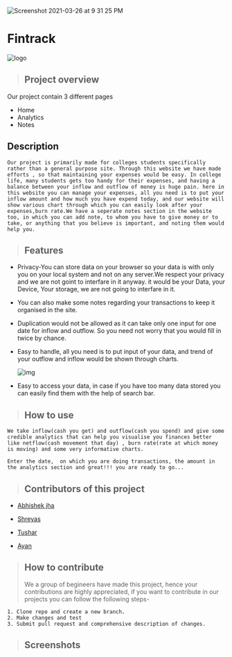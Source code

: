 ![Screenshot 2021-03-26 at 9 31 25 PM](https://user-images.githubusercontent.com/36041593/112660250-3bc7bf00-8e7b-11eb-9f5f-c9555ae5e3ec.png)
# Fintrack

![logo](https://images.pexels.com/photos/187041/pexels-photo-187041.jpeg?auto=compress&cs=tinysrgb&dpr=1&w=500)

> ## Project overview

Our project contain 3 different pages

- Home
- Analytics
- Notes

## Description

```
Our project is primarily made for colleges students specifically rather than a general purpose site. Through this website we have made efforts , so that maintaining your expenses would be easy. In college life, many students gets too handy for their expenses, and having a balance between your inflow and outflow of money is huge pain. here in this website you can manage your expenses, all you need is to put your inflow amount and how much you have expend today, and our website will show various chart through which you can easily look after your expenses,burn rate.We have a seperate notes section in the website too, in which you can add note, to whom you have to give money or to take, or anything that you believe is important, and noting them would help you.
```

> ## Features

- Privacy-You can store data on your browser so your data is with only you on your local system and not on any server.We respect your privacy and we are not goint to interfare in it anyway. it would be your Data, your Device, Your storage, we are not going to interfare in it.

- You can also make some notes regarding your transactions to keep it organised in the site.
- Duplication would not be allowed as it can take only one input for one date for inflow and outflow. So you need not worry that you would fill in twice by chance.
- Easy to handle, all you need is to put input of your data, and trend of your outflow and inflow would be shown through charts.

  ![img](https://images.pexels.com/photos/6801647/pexels-photo-6801647.jpeg?auto=compress&cs=tinysrgb&dpr=1&w=500)

- Easy to access your data, in case if you have too many data stored you can easily find them with the help of search bar.

> ## How to use

```
We take inflow(cash you get) and outflow(cash you spend) and give some credible analytics that can help you visualise you finances better like netflow(cash movement that day) , burn rate(rate at which money is moving) and some very informative charts.

Enter the date,  on which you are doing transactions, the amount in the analytics section and great!!! you are ready to go...
```

> ## Contributors of this project

- [Abhishek jha](www.github.com/Abhi-shek-jha)

- [Shreyas](www.github.com/shreyas02)
- [Tushar](www.github.com/Tushar-KS)
- [Ayan](www.github.com/Ayan-16)

> ## How to contribute
>
> We a group of begineers have made this project, hence your contributions are highly appreciated, if you want to contribute in our projects you can follow the following steps-

```
1. Clone repo and create a new branch.
2. Make changes and test
3. Submit pull request and comprehensive description of changes.
```

> ## Screenshots
